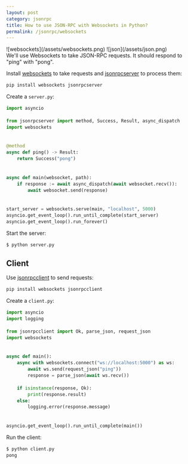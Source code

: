 ```yaml
---
layout: post
category: jsonrpc
title: How to use JSON-RPC with Websockets in Python?
permalink: /jsonrpc/websockets
---
```

<div class="wide-logos" markdown="1">
![websockets](/assets/websockets.png)
![json](/assets/json.png)
</div>

<div id="intro" markdown="1">
We'll use Websockets to take JSON-RPC requests. It should respond to "ping"
with "pong".
</div>

Install [websockets](http://websockets.readthedocs.io/) to take requests and
[jsonrpcserver](https://www.jsonrpcserver.com/) to process them:

```sh
pip install websockets jsonrpcserver
```

Create a `server.py`:

```python
import asyncio

from jsonrpcserver import method, Success, Result, async_dispatch
import websockets


@method
async def ping() -> Result:
    return Success("pong")


async def main(websocket, path):
    if response := await async_dispatch(await websocket.recv()):
        await websocket.send(response)


start_server = websockets.serve(main, "localhost", 5000)
asyncio.get_event_loop().run_until_complete(start_server)
asyncio.get_event_loop().run_forever()
```

Start the server:

```sh
$ python server.py
```

## Client

Use [jsonrpcclient](https://www.jsonrpcclient.com/) to send requests:

```sh
pip install websockets jsonrpcclient
```

Create a `client.py`:

```python
import asyncio
import logging

from jsonrpcclient import Ok, parse_json, request_json
import websockets


async def main():
    async with websockets.connect("ws://localhost:5000") as ws:
        await ws.send(request_json("ping"))
        response = parse_json(await ws.recv())

    if isinstance(response, Ok):
        print(response.result)
    else:
        logging.error(response.message)


asyncio.get_event_loop().run_until_complete(main())
```
Run the client:

```sh
$ python client.py
pong
```
